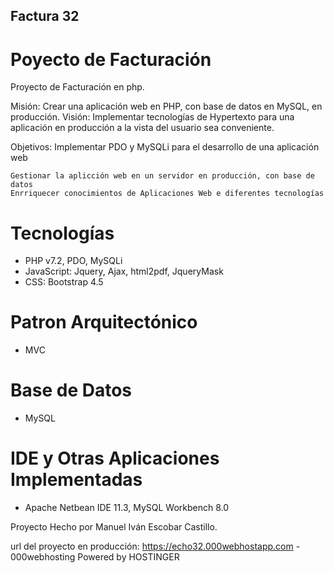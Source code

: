 ## Factura 32

# Poyecto de Facturación
Proyecto de Facturación en php.

Misión: Crear una aplicación web en PHP, con base de datos en MySQL, en producción.
Visión: Implementar tecnologías de Hypertexto para una aplicación en producción a la vista del usuario sea conveniente.

Objetivos: 
    Implementar PDO y MySQLi para el desarrollo de una aplicación web
    
    Gestionar la aplicción web en un servidor en producción, con base de datos
    Enrriquecer conocimientos de Aplicaciones Web e diferentes tecnologías

# Tecnologías
 - PHP v7.2, PDO, MySQLi
 - JavaScript: Jquery, Ajax, html2pdf, JqueryMask
 - CSS: Bootstrap 4.5

# Patron Arquitectónico 
 - MVC 

# Base de Datos 
- MySQL 

# IDE y Otras Aplicaciones Implementadas
- Apache Netbean IDE 11.3, MySQL Workbench 8.0

Proyecto Hecho por Manuel Iván Escobar Castillo. 

url del proyecto en producción: https://echo32.000webhostapp.com - 000webhosting Powered by HOSTINGER